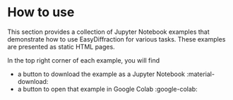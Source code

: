 # How to use

This section provides a collection of Jupyter Notebook examples that demonstrate how to use EasyDiffraction for various tasks. These examples are presented as static HTML pages.

In the top right corner of each example, you will find 

* a button to download the example as a Jupyter Notebook :material-download:
* a button to open that example in Google Colab :google-colab: